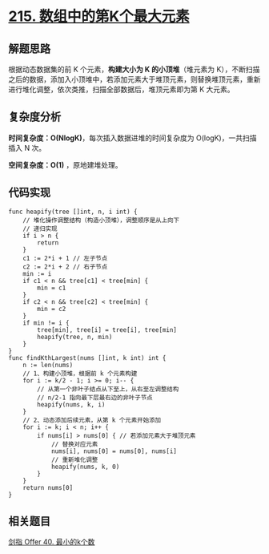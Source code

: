 # [**215. 数组中的第K个最大元素**](https://leetcode-cn.com/problems/kth-largest-element-in-an-array/)

## 解题思路

根据动态数据集的前 K 个元素，**构建大小为 K 的小顶堆**（堆元素为 K），不断扫描之后的数据，添加入小顶堆中，若添加元素大于堆顶元素，则替换堆顶元素，重新进行堆化调整，依次类推，扫描全部数据后，堆顶元素即为第 K 大元素。

## 复杂度分析

**时间复杂度：O(NlogK)**，每次插入数据进堆的时间复杂度为 O(logK)，一共扫描插入 N 次。

**空间复杂度：O(1)** ，原地建堆处理。

## 代码实现

```golang
func heapify(tree []int, n, i int) {
	// 堆化操作调整结构（构造小顶堆），调整顺序是从上向下
	// 递归实现
	if i > n {
		return
	}
	c1 := 2*i + 1 // 左子节点
	c2 := 2*i + 2 // 右子节点
	min := i
	if c1 < n && tree[c1] < tree[min] {
		min = c1
	}
	if c2 < n && tree[c2] < tree[min] {
		min = c2
	}
	if min != i {
		tree[min], tree[i] = tree[i], tree[min]
		heapify(tree, n, min)
	}
}
func findKthLargest(nums []int, k int) int {
	n := len(nums)
	// 1、构建小顶堆，根据前 k 个元素构建
	for i := k/2 - 1; i >= 0; i-- {
		// 从第一个非叶子结点从下至上，从右至左调整结构
		// n/2-1 指向最下层最右边的非叶子节点
		heapify(nums, k, i)
	}
	// 2、动态添加后续元素，从第 k 个元素开始添加
	for i := k; i < n; i++ {
		if nums[i] > nums[0] { // 若添加元素大于堆顶元素
			// 替换对应元素
			nums[i], nums[0] = nums[0], nums[i]
			// 重新堆化调整
			heapify(nums, k, 0)
		}
	}
	return nums[0]
}
```

## 相关题目

[剑指 Offer 40. 最小的k个数](https://github.com/WTongStudio/LeetCode/blob/master/数据结构/堆/剑指%20Offer%2040.%20最小的k个数.md)